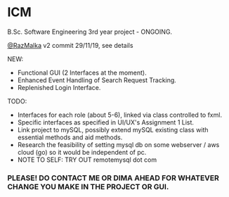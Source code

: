 # ICM
B.Sc. Software Engineering 3rd year project - ONGOING.

[@RazMalka]( https://github.com/RazMalka ) v2 commit 29/11/19, see details

NEW:

- Functional GUI (2 Interfaces at the moment).
- Enhanced Event Handling of Search Request Tracking.
- Replenished Login Interface.

TODO:
- Interfaces for each role (about 5-6), linked via class controlled to fxml.
- Specific interfaces as specified in UI/UX's Assignment 1 List.
- Link project to mySQL, possibly extend mySQL existing class with essential methods and aid methods.
- Research the feasibility of setting mysql db on some webserver / aws cloud (go) so it would be independent of pc.
- NOTE TO SELF: TRY OUT remotemysql dot com

### PLEASE! DO CONTACT ME OR DIMA AHEAD FOR WHATEVER CHANGE YOU MAKE IN THE PROJECT OR GUI.
